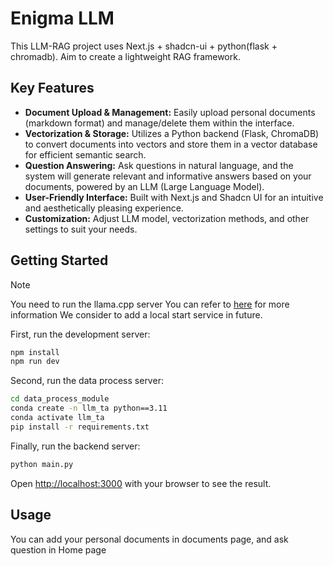 # Enigma LLM

This LLM-RAG project uses Next.js + shadcn-ui + python(flask + chromadb). Aim to create a lightweight RAG framework.

## Key Features

* **Document Upload & Management:** Easily upload personal documents (markdown format) and manage/delete them within the interface.
* **Vectorization & Storage:** Utilizes a Python backend (Flask, ChromaDB) to convert documents into vectors and store them in a vector database for efficient semantic search.
* **Question Answering:** Ask questions in natural language, and the system will generate relevant and informative answers based on your documents, powered by an LLM (Large Language Model).
* **User-Friendly Interface:** Built with Next.js and Shadcn UI for an intuitive and aesthetically pleasing experience.
* **Customization:** Adjust LLM model, vectorization methods, and other settings to suit your needs.

## Getting Started

> [!NOTE]
> You need to run the llama.cpp server
> You can refer to [here](https://github.com/ggerganov/llama.cpp) for more information
> We consider to add a local start service in future.

First, run the development server:

```bash
npm install
npm run dev
```

Second, run the data process server:

```bash
cd data_process_module
conda create -n llm_ta python==3.11
conda activate llm_ta
pip install -r requirements.txt
```

Finally, run the backend server:

```bash
python main.py
```

Open [http://localhost:3000](http://localhost:3000) with your browser to see the result.

## Usage

You can add your personal documents in documents page, and ask question in Home page

